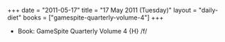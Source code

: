 +++
date = "2011-05-17"
title = "17 May 2011 (Tuesday)"
layout = "daily-diet"
books = ["gamespite-quarterly-volume-4"]
+++


* Book: GameSpite Quarterly Volume 4 {H} /f/
